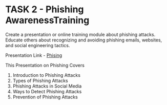 # TASK 2 - Phishing AwarenessTraining
Create a presentation or online training module about phishing attacks.<br>
Educate others about recognizing and avoiding phishing emails, websites, and social engineering tactics.

Presentation Link - [Phising](https://github.com/DPRIYATHAM/CodeAlpha-Internship/blob/main/Phishing%20Awareness/Phishing.pdf)

This Presentation on Phishing Covers
1. Introduction to Phishing Attacks
2. Types of Phishing Attacks
3. Phishing Attacks in Social Media
4. Ways to Detect Phishing Attacks
5. Prevention of Phishing Attacks

